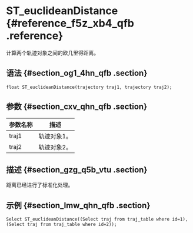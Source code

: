 # ST\_euclideanDistance {#reference_f5z_xb4_qfb .reference}

计算两个轨迹对象之间的欧几里得距离。

## 语法 {#section_og1_4hn_qfb .section}

``` {#codeblock_5ng_w3k_ibl}
float ST_euclideanDistance(trajectory traj1, trajectory traj2);
```

## 参数 {#section_cxv_qhn_qfb .section}

|参数名称|描述|
|----|--|
|traj1|轨迹对象1。|
|traj2|轨迹对象2。|

## 描述 {#section_gzg_q5b_vtu .section}

距离已经进行了标准化处理。

## 示例 {#section_lmw_qhn_qfb .section}

``` {#codeblock_x4z_vm0_o2e}
Select ST_euclideanDistance((Select traj from traj_table where id=1), (Select traj from traj_table where id=2));
```

